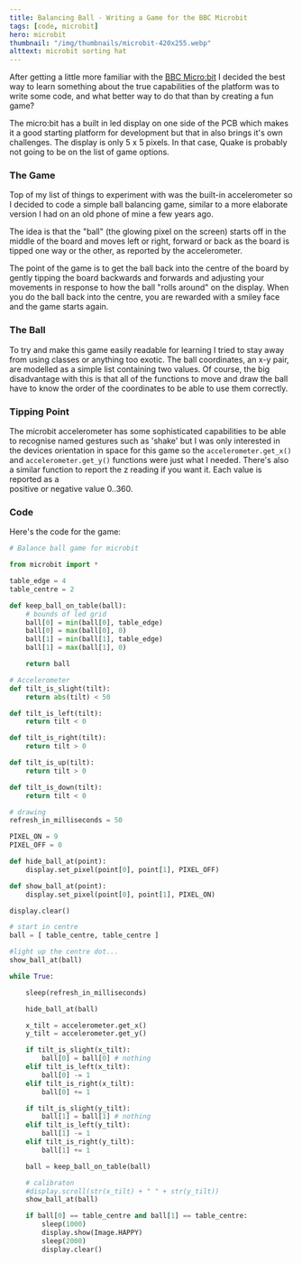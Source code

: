 ```yaml
---
title: Balancing Ball - Writing a Game for the BBC Microbit
tags: [code, microbit]
hero: microbit
thumbnail: "/img/thumbnails/microbit-420x255.webp"
alttext: microbit sorting hat
---
```


After getting a little more familiar with the <a href="http://www.microbit.co.uk/">BBC Micro:bit</a> I decided
the best way to learn something about the true capabilities of the platform was to write some code, and
what better way to do that than by creating a fun game?

The micro:bit has a built in led display on one side of the PCB which makes it a good
starting platform for development but that in also brings it's own challenges. The display
is only 5 x 5 pixels. In that case, Quake is probably not going to be on the list of game options.

### The Game

Top of my list of things to experiment with was the built-in accelerometer so I decided
to code a simple ball balancing game, similar to a more elaborate version I had on
an old phone of mine a few years ago.

The idea is that the "ball" (the glowing pixel on the screen) starts off in the middle of the board and moves left or right,
forward or back as the board is tipped one way or the other, as reported by the accelerometer.

The point of the game is to get the ball back into the centre of the board by gently tipping the
board backwards and forwards and adjusting your movements in response to how the ball "rolls around"
on the display. When you do the ball back into the centre, you are rewarded with a smiley face and
the game starts again.

### The Ball

To try and make this game easily readable for learning I tried to stay away from using classes or
anything too exotic. The ball coordinates, an x-y pair, are modelled as a simple list containing two
values. Of course, the big disadvantage with this is that all of the functions to move and draw the ball
have to know the order of the coordinates to be able to use them correctly.

### Tipping Point

The microbit accelerometer has some sophisticated capabilities to be able to recognise named gestures
such as 'shake' but I was only interested in the devices orientation in space for this game so the
<code>accelerometer.get_x()</code> and <code>accelerometer.get_y()</code> functions were
just what I needed. There's also a similar function to report the z reading if you want it. Each value is reported as a  
positive or negative value 0..360.

### Code

Here's the code for the game:

```python
# Balance ball game for microbit

from microbit import *

table_edge = 4
table_centre = 2

def keep_ball_on_table(ball):
    # bounds of led grid
    ball[0] = min(ball[0], table_edge)
    ball[0] = max(ball[0], 0)
    ball[1] = min(ball[1], table_edge)
    ball[1] = max(ball[1], 0)

    return ball

# Accelerometer
def tilt_is_slight(tilt):
    return abs(tilt) < 50

def tilt_is_left(tilt):
    return tilt < 0

def tilt_is_right(tilt):
    return tilt > 0

def tilt_is_up(tilt):
    return tilt > 0

def tilt_is_down(tilt):
    return tilt < 0

# drawing
refresh_in_milliseconds = 50

PIXEL_ON = 9
PIXEL_OFF = 0

def hide_ball_at(point):
    display.set_pixel(point[0], point[1], PIXEL_OFF)

def show_ball_at(point):
    display.set_pixel(point[0], point[1], PIXEL_ON)

display.clear()

# start in centre
ball = [ table_centre, table_centre ]

#light up the centre dot...
show_ball_at(ball)

while True:

    sleep(refresh_in_milliseconds)

    hide_ball_at(ball)

    x_tilt = accelerometer.get_x()
    y_tilt = accelerometer.get_y()

    if tilt_is_slight(x_tilt):
        ball[0] = ball[0] # nothing
    elif tilt_is_left(x_tilt):
        ball[0] -= 1
    elif tilt_is_right(x_tilt):
        ball[0] += 1

    if tilt_is_slight(y_tilt):
        ball[1] = ball[1] # nothing
    elif tilt_is_left(y_tilt):
        ball[1] -= 1
    elif tilt_is_right(y_tilt):
        ball[1] += 1

    ball = keep_ball_on_table(ball)

    # calibraton
    #display.scroll(str(x_tilt) + " " + str(y_tilt))
    show_ball_at(ball)

    if ball[0] == table_centre and ball[1] == table_centre:
        sleep(1000)
        display.show(Image.HAPPY)
        sleep(2000)
        display.clear()
        
```
